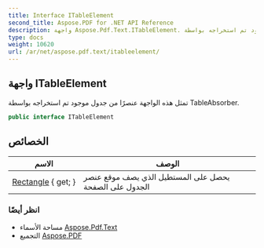 ```yaml
---
title: Interface ITableElement
second_title: Aspose.PDF for .NET API Reference
description: واجهة Aspose.Pdf.Text.ITableElement. تمثل هذه الواجهة عنصرًا من جدول موجود تم استخراجه بواسطة TableAbsorber
type: docs
weight: 10620
url: /ar/net/aspose.pdf.text/itableelement/
---
```

## واجهة ITableElement

تمثل هذه الواجهة عنصرًا من جدول موجود تم استخراجه بواسطة TableAbsorber.

```csharp
public interface ITableElement
```

## الخصائص

| الاسم | الوصف |
| --- | --- |
| [Rectangle](../../aspose.pdf.text/itableelement/rectangle/) { get; } | يحصل على المستطيل الذي يصف موقع عنصر الجدول على الصفحة |

### انظر أيضًا

* مساحة الأسماء [Aspose.Pdf.Text](../../aspose.pdf.text/)
* التجميع [Aspose.PDF](../../)